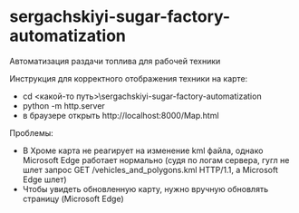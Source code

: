 # sergachskiyi-sugar-factory-automatization
Автоматизация раздачи топлива для рабочей техники

Инструкция для корректного отображения техники на карте:
* cd <какой-то путь>\sergachskiyi-sugar-factory-automatization
* python -m http.server
* в браузере открыть http://localhost:8000/Map.html

Проблемы:
* В Хроме карта не реагирует на изменение kml файла, однако Microsoft Edge работает нормально (судя по логам сервера, гугл не шлет запрос GET /vehicles_and_polygons.kml HTTP/1.1, а Microsoft Edge шлет)
* Чтобы увидеть обновленную карту, нужно вручную обновлять страницу (Microsoft Edge) 